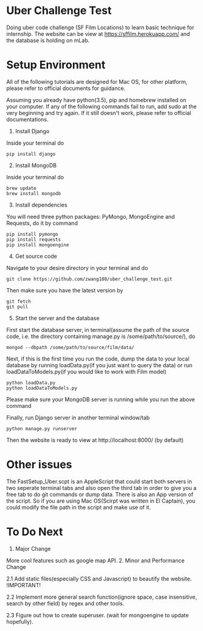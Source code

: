 # Uber Challenge Test

Doing uber code challenge (SF Film Locations) to learn basic technique for internship. The website can be view at https://sffilm.herokuapp.com/ and the database is holding on mLab.

# Setup Environment
All of the following tutorials are designed for Mac OS, for other platform, please refer to official documents for guidance. 

Assuming you already have python(3.5), pip and homebrew installed on your computer. If any of the following commands fail to run, add sudo at the very beginning and try again. If it still doesn't work, please refer to official documentations.

1. Install Django

  Inside your terminal do
  ```
  pip install django
  ```
  
2. Install MongoDB

  Inside your terminal do
  ```
  brew update
  brew install mongodb
  ```

3. Install dependencies

  You will need three python packages: PyMongo, MongoEngine and Requests, do it by command
  ```
  pip install pymongo
  pip install requests
  pip install mongoengine
  ```
4. Get source code

  Navigate to your desire directory in your terminal and do 
  ```
  git clone https://github.com/zwang180/uber_challenge_test.git
  ```
  Then make sure you have the latest version by
  ```
  git fetch
  git pull
  ```
5. Start the server and the database

  First start the database server, in terminal(assume the path of the source code, i.e. the directory containing manage.py is /some/path/to/source/), do
  ```
  mongod --dbpath /some/path/to/source/film/data/
  ```
  Next, if this is the first time you run the code, dump the data to your local database by running loadData.py(if you just want to query the data) or run loadDataToModels.py(if you would like to work with Film model)
  ```
  python loadData.py
  python loadDataToModels.py
  ```
  Please make sure your MongoDB server is running while you run the above command
  
  Finally, run Django server in another terminal window/tab
  ```
  python manage.py runserver
  ```
  Then the website is ready to view at http://localhost:8000/ (by default)

# Other issues
  The FastSetup_Uber.scpt is an AppleScript that could start both servers in two seperate terminal tabs and also open the third tab in order to give you a free tab to do git commands or dump data. There is also an App version of the script. So if you are using Mac OS(Scirpt was written in El Captain), you could modify the file path in the script and make use of it.
  
# To Do Next

1. Major Change

  More cool features such as google map API.
2. Minor and Performance Change
  
  2.1 Add static files(especially CSS and Javascript) to beautify the website. !IMPORTANT!

  2.2 Implement more general search function(ignore space, case insensitive, search by other field) by regex and other tools.
  
  2.3 Figure out how to create superuser. (wait for mongoengine to update hopefully).

